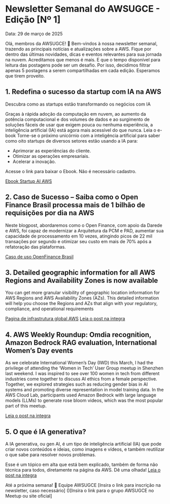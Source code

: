 # Newsletter Semanal do AWSUGCE - Edição [Nº 1]
Data: 29 de março de 2025

Olá, membros da AWSUGCE! 🌟
Bem-vindos à nossa newsletter semanal, trazendo as principais notícias e atualizações sobre a AWS. Fique por dentro das últimas novidades, dicas e eventos relevantes para sua jornada na nuvem.
Acreditamos que menos é mais. E que o tempo disponível para leitura das postagens pode ser um desafio.
Por isso, decidimos filtrar apenas 5 postagens a serem compartilhadas em cada edição.
Esperamos que tirem proveito.

## 1. Redefina o sucesso da startup com IA na AWS

Descubra como as startups estão transformando os negócios com IA

Graças à rápida adoção da computação em nuvem, ao aumento da potência computacional e dos volumes de dados e ao surgimento de soluções fáceis de usar que exigem pouca ou nenhuma experiência, a inteligência artificial (IA) está agora mais acessível do que nunca. Leia o e-book Torne-se o próximo unicórnio com a inteligência artificial para saber como oito startups de diversos setores estão usando a IA para:

- Aprimorar as experiências do cliente.
- Otimizar as operações empresariais.
- Acelerar a inovação.

Acesse o link para baixar o Ebook. Não é necessário cadastro.

[Ebook Startup AI AWS](https://pages.awscloud.com/global-ln-gc-400-sup-unicorn-ebook-learn.html?gc-language=pt-br&trk=8d3d72df-9f43-446c-9b4f-356effb8d8d0&sc_channel=em)

## 2. Caso de Sucesso – Saiba como o Open Finance Brasil processa mais de 1 bilhão de requisições por dia na AWS

Neste blogpost, abordaremos como o Open Finance, com apoio da Darede e AWS, foi capaz de modernizar a Arquitetura da PCM e PAD, aumentar sua capacidade de processamento em 10 vezes, atingindo picos de 22 mil transações por segundo e otimizar seu custo em mais de 70% após a refatoração das plataformas.

[Caso de uso OpenFinance Brasil](https://aws.amazon.com/pt/blogs/aws-brasil/caso-de-sucesso-saiba-como-o-open-finance-brasil-processa-mais-de-1-bilhao-de-requisicoes-por-dia-na-aws/)

## 3. Detailed geographic information for all AWS Regions and Availability Zones is now available

You can get more granular visibility of geographic location information for AWS Regions and AWS Availability Zones (AZs). This detailed information will help you choose the Regions and AZs that align with your regulatory, compliance, and operational requirements

[Pagina de infrastrutura global AWS](https://aws.amazon.com/pt/about-aws/global-infrastructure/regions_az/?p=ngi&loc=2)
[Leia o post na integra](https://aws.amazon.com/pt/blogs/aws/now-available-geography-information-for-all-aws-regions-and-availability-zones/)

## 4. AWS Weekly Roundup: Omdia recognition, Amazon Bedrock RAG evaluation, International Women’s Day events

As we celebrate International Women’s Day (IWD) this March, I had the privilege of attending the ‘Women in Tech’ User Group meetup in Shenzhen last weekend. I was inspired to see over 100 women in tech from different industries come together to discuss AI ethics from a female perspective. Together, we explored strategies such as reducing gender bias in AI systems and promoting diverse representation in model training data. In the AWS Cloud Lab, participants used Amazon Bedrock with large language models (LLMs) to generate rose bloom videos, which was the most popular part of this meetup.

[Leia o post na integra](https://aws.amazon.com/pt/blogs/aws/aws-weekly-roundup-omdia-recognition-amazon-bedrock-rag-evaluation-international-womens-day-events-and-more-march-24-2025/)

## 5. O que é IA generativa?

A IA generativa, ou gen AI, é um tipo de inteligência artificial (IA) que pode criar novos conteúdos e ideias, como imagens e vídeos, e também reutilizar o que sabe para resolver novos problemas.

Esse é um tópico em alta que está bem explicado, também de forma não técnica para todos, diretamente na página da AWS. 
Dê uma olhada!
[Leia o post na integra](https://aws.amazon.com/pt/what-is/generative-ai/?nc1=f_cc)


Até a próxima semana! 🚀
Equipe AWSUGCE
[Insira o link para inscrição na newsletter, caso necessário]
()[Insira o link para o grupo AWSUGCE no Meetup ou site oficial]
